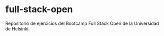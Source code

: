 # full-stack-open
Repositorio de ejercicios del Bootcamp Full Stack Open de la Universidad de Helsinki.
